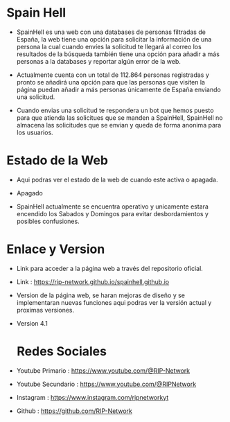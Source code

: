 # Spain Hell

* SpainHell es una web con una databases de personas filtradas de España, la web tiene una opción para solicitar la información de una persona la cual cuando envíes la solicitud te llegará al correo los resultados de la búsqueda también tiene una opción para añadir a más personas a la databases y reportar algún error de la web.

* Actualmente cuenta con un total de 112.864 personas registradas y pronto se añadirá una opción para que las personas que visiten la página puedan añadir a más personas únicamente de España enviando una solicitud.

* Cuando envias una solicitud te respondera un bot que hemos puesto para que atienda las solicitues que se manden a SpainHell, SpainHell no almacena las solicitudes que se envian y queda de forma anonima para los usuarios.

# Estado de la Web

* Aqui podras ver el estado de la web de cuando este activa o apagada.

* Apagado

* SpainHell actualmente se encuentra operativo y unicamente estara encendido los Sabados y Domingos para evitar desbordamientos y posibles confusiones.

# Enlace y Version

* Link para acceder a la página web a través del repositorio oficial.

* Link : https://rip-network.github.io/spainhell.github.io

* Version de la página web, se haran mejoras de diseño y se implementaran nuevas funciones aqui podras ver la versión actual y proximas versiones.

* Version 4.1

  # Redes Sociales
  
* Youtube Primario : https://www.youtube.com/@RIP-Network
  
* Youtube Secundario : https://www.youtube.com/@RIPNetwork
  
* Instagram : https://www.instagram.com/ripnetworkyt

* Github : https://github.com/RIP-Network
